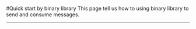 #Quick start by binary library
This page tell us how to using binary library to send and consume messages.

----------------------------------------------------------
